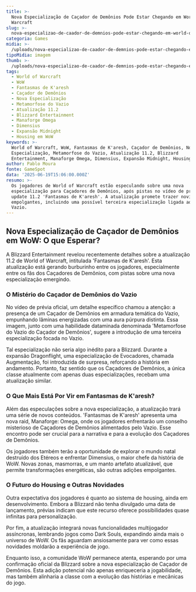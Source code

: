 ```yaml
---
title: >-
  Nova Especialização de Caçador de Demônios Pode Estar Chegando em World of
  Warcraft
slug: >-
  nova-especializao-de-caador-de-demnios-pode-estar-chegando-em-world-of-warcraft
categoria: Games
midia: >-
  /uploads/nova-especializao-de-caador-de-demnios-pode-estar-chegando-em-world-of-warcraft-thumb.jpg
tipoMidia: imagem
thumb: >-
  /uploads/nova-especializao-de-caador-de-demnios-pode-estar-chegando-em-world-of-warcraft-thumb.jpg
tags:
  - World of Warcraft
  - WoW
  - Fantasmas de K'aresh
  - Caçador de Demônios
  - Nova Especialização
  - Metamorfose do Vazio
  - Atualização 11.2
  - Blizzard Entertainment
  - Manaforge Omega
  - Dimensius
  - Expansão Midnight
  - Housing em WoW
keywords: >-
  World of Warcraft, WoW, Fantasmas de K'aresh, Caçador de Demônios, Nova
  Especialização, Metamorfose do Vazio, Atualização 11.2, Blizzard
  Entertainment, Manaforge Omega, Dimensius, Expansão Midnight, Housing em WoW
author: Pablo Moura
fonte: GameSpot
data: '2025-06-19T15:06:00.000Z'
resumo: >-
  Os jogadores de World of Warcraft estão especulando sobre uma nova
  especialização para Caçadores de Demônios, após pistas no vídeo de prévia do
  update 11.2 'Fantasmas de K'aresh'. A atualização promete trazer novidades
  empolgantes, incluindo uma possível terceira especialização ligada ao tema do
  Vazio.
---
```


## Nova Especialização de Caçador de Demônios em WoW: O que Esperar?

A Blizzard Entertainment revelou recentemente detalhes sobre a atualização 11.2 de World of Warcraft, intitulada 'Fantasmas de K'aresh'. Esta atualização está gerando burburinho entre os jogadores, especialmente entre os fãs dos Caçadores de Demônios, com pistas sobre uma nova especialização emergindo.

### O Mistério do Caçador de Demônios do Vazio

No vídeo de prévia oficial, um detalhe específico chamou a atenção: a presença de um Caçador de Demônios em armadura temática do Vazio, empunhando lâminas energizadas com uma aura púrpura distinta. Essa imagem, junto com uma habilidade dataminada denominada 'Metamorfose do Vazio do Caçador de Demônios', sugere a introdução de uma terceira especialização focada no Vazio.

Tal especialização não seria algo inédito para a Blizzard. Durante a expansão Dragonflight, uma especialização de Evocadores, chamada Augmentação, foi introduzida de surpresa, reforçando a história em andamento. Portanto, faz sentido que os Caçadores de Demônios, a única classe atualmente com apenas duas especializações, recebam uma atualização similar.

### O Que Mais Está Por Vir em Fantasmas de K'aresh?

Além das especulações sobre a nova especialização, a atualização trará uma série de novos conteúdos. 'Fantasmas de K'aresh' apresenta uma nova raid, Manaforge: Omega, onde os jogadores enfrentarão um conselho misterioso de Caçadores de Demônios alimentados pelo Vazio. Esse encontro pode ser crucial para a narrativa e para a evolução dos Caçadores de Demônios.

Os jogadores também terão a oportunidade de explorar o mundo natal destruído dos Etéreos e enfrentar Dimensius, o maior chefe da história de WoW. Novas zonas, masmorras, e um manto artefato atualizável, que permite transformações energéticas, são outras adições empolgantes.

### O Futuro do Housing e Outras Novidades

Outra expectativa dos jogadores é quanto ao sistema de housing, ainda em desenvolvimento. Embora a Blizzard não tenha divulgado uma data de lançamento, prévias indicam que este recurso oferece possibilidades quase infinitas para personalização.

Por fim, a atualização integrará novas funcionalidades multijogador assíncronas, lembrando jogos como Dark Souls, expandindo ainda mais o universo de WoW. Os fãs aguardam ansiosamente para ver como essas novidades moldarão a experiência de jogo.

Enquanto isso, a comunidade WoW permanece atenta, esperando por uma confirmação oficial da Blizzard sobre a nova especialização de Caçador de Demônios. Esta adição potencial não apenas enriqueceria a jogabilidade, mas também alinharia a classe com a evolução das histórias e mecânicas do jogo.
